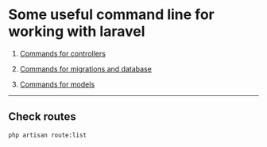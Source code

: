 # Some useful command line for working with laravel

1. [Commands for controllers](./Controller.md)

2. [Commands for migrations and database](./MigrationAndDB.md)

3. [Commands for models](./Model.md)



---
## Check routes

```
php artisan route:list
```





